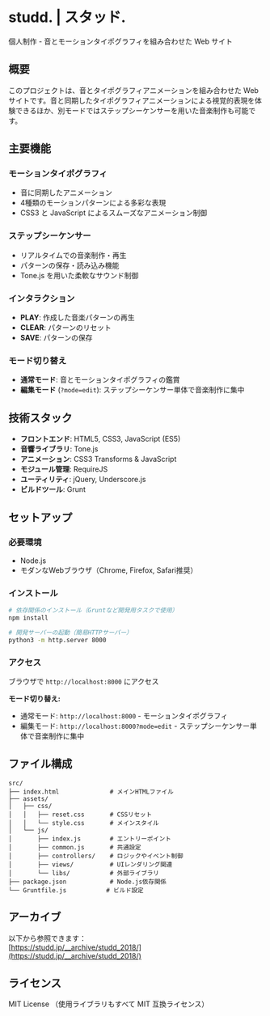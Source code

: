 # studd. | スタッド.

個人制作 - 音とモーションタイポグラフィを組み合わせた Web サイト

## 概要

このプロジェクトは、音とタイポグラフィアニメーションを組み合わせた Web サイトです。音と同期したタイポグラフィアニメーションによる視覚的表現を体験できるほか、別モードではステップシーケンサーを用いた音楽制作も可能です。

## 主要機能

### モーションタイポグラフィ
- 音に同期したアニメーション
- 4種類のモーションパターンによる多彩な表現
- CSS3 と JavaScript によるスムーズなアニメーション制御

### ステップシーケンサー
- リアルタイムでの音楽制作・再生
- パターンの保存・読み込み機能
- Tone.js を用いた柔軟なサウンド制御

### インタラクション
- **PLAY**: 作成した音楽パターンの再生
- **CLEAR**: パターンのリセット
- **SAVE**: パターンの保存

### モード切り替え
- **通常モード**: 音とモーションタイポグラフィの鑑賞  
- **編集モード** (`?mode=edit`): ステップシーケンサー単体で音楽制作に集中  

## 技術スタック

- **フロントエンド**: HTML5, CSS3, JavaScript (ES5)
- **音響ライブラリ**: Tone.js
- **アニメーション**: CSS3 Transforms & JavaScript
- **モジュール管理**: RequireJS
- **ユーティリティ**: jQuery, Underscore.js
- **ビルドツール**: Grunt

## セットアップ

### 必要環境
- Node.js
- モダンなWebブラウザ（Chrome, Firefox, Safari推奨）

### インストール
```bash
# 依存関係のインストール（Gruntなど開発用タスクで使用）
npm install

# 開発サーバーの起動（簡易HTTPサーバー）
python3 -m http.server 8000
```

### アクセス
ブラウザで `http://localhost:8000` にアクセス

**モード切り替え:**
- 通常モード: `http://localhost:8000` - モーションタイポグラフィ
- 編集モード: `http://localhost:8000?mode=edit` - ステップシーケンサー単体で音楽制作に集中

## ファイル構成

```
src/
├── index.html              # メインHTMLファイル
├── assets/
│   ├── css/
│   │   ├── reset.css       # CSSリセット
│   │   └── style.css       # メインスタイル
│   └── js/
│       ├── index.js        # エントリーポイント
│       ├── common.js       # 共通設定
│       ├── controllers/    # ロジックやイベント制御
│       ├── views/          # UIレンダリング関連
│       └── libs/           # 外部ライブラリ
├── package.json            # Node.js依存関係
└── Gruntfile.js           # ビルド設定
```

## アーカイブ
以下から参照できます：  
[https://studd.jp/__archive/studd_2018/](https://studd.jp/__archive/studd_2018/)

## ライセンス

MIT License
（使用ライブラリもすべて MIT 互換ライセンス）